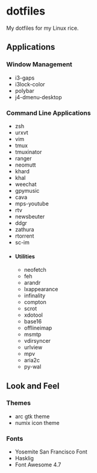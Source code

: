 # dotfiles
My dotfiles for my Linux rice.

## Applications

### Window Management

- i3-gaps
- i3lock-color
- polybar
- j4-dmenu-desktop

### Command Line Applications

- zsh
- urxvt
- vim
- tmux
- tmuxinator
- ranger
- neomutt
- khard
- khal
- weechat
- gpymusic
- cava
- mps-youtube
- rtv
- newsbeuter
- ddgr
- zathura
- rtorrent
- sc-im
- #### Utilities
  - neofetch
  - feh
  - arandr
  - lxappearance
  - infinality
  - compton
  - scrot
  - xdotool
  - base16
  - offlineimap
  - msmtp
  - vdirsyncer
  - urlview
  - mpv
  - aria2c
  - py-wal

## Look and Feel

### Themes

- arc gtk theme
- numix icon theme

### Fonts

- Yosemite San Francisco Font
- Hasklig
- Font Awesome 4.7
